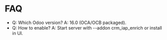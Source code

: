# FAQ

- Q: Which Odoo version? A: 16.0 (OCA/OCB packaged).
- Q: How to enable? A: Start server with --addon crm_iap_enrich or install in UI.
